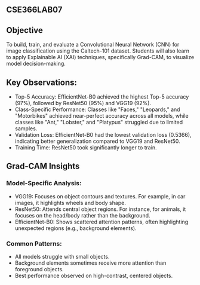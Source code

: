 ## CSE366LAB07

## Objective
To build, train, and evaluate a Convolutional Neural Network (CNN) for image classification using the Caltech-101 dataset. Students will also learn to apply Explainable AI (XAI) techniques, specifically Grad-CAM, to visualize model decision-making.

## Key Observations:
* Top-5 Accuracy: EfficientNet-B0 achieved the highest Top-5 accuracy (97%), followed by ResNet50 (95%) and VGG19 (92%).
* Class-Specific Performance: Classes like "Faces," "Leopards," and "Motorbikes" achieved near-perfect accuracy across all models, while classes like "Ant," "Lobster," and "Platypus" struggled due to limited samples.
* Validation Loss: EfficientNet-B0 had the lowest validation loss (0.5366), indicating better generalization compared to VGG19 and ResNet50.
* Training Time: ResNet50 took significantly longer to train.


## Grad-CAM Insights
### Model-Specific Analysis:
* VGG19: Focuses on object contours and textures. For example, in car images, it highlights wheels and body shape.
* ResNet50: Attends central object regions. For instance, for animals, it focuses on the head/body rather than the background.
* EfficientNet-B0: Shows scattered attention patterns, often highlighting unexpected regions (e.g., background elements).
### Common Patterns:
* All models struggle with small objects.
* Background elements sometimes receive more attention than foreground objects.
* Best performance observed on high-contrast, centered objects.
